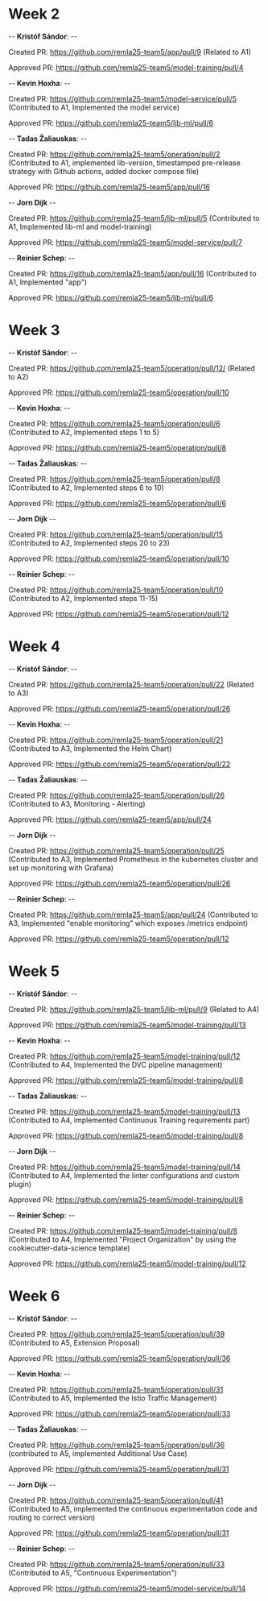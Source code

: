 # Week 2

-- **Kristóf Sándor**: --

Created PR: https://github.com/remla25-team5/app/pull/9 (Related to A1)

Approved PR: https://github.com/remla25-team5/model-training/pull/4

-- **Kevin Hoxha**: --

Created PR: https://github.com/remla25-team5/model-service/pull/5  (Contributed to A1, Implemented the model service)

Approved PR: https://github.com/remla25-team5/lib-ml/pull/6

-- **Tadas Žaliauskas**: --

Created PR: https://github.com/remla25-team5/operation/pull/2 (Contributed to A1, implemented lib-version, timestamped pre-release strategy with Github actions, added docker compose file)

Approved PR: https://github.com/remla25-team5/app/pull/16

-- **Jorn Dijk** --

Created PR: https://github.com/remla25-team5/lib-ml/pull/5 (Contributed to A1, Implemented lib-ml and model-training)

Approved PR: https://github.com/remla25-team5/model-service/pull/7

-- **Reinier Schep**: --

Created PR: https://github.com/remla25-team5/app/pull/16 (Contributed to A1, Implemented "app")

Approved PR: https://github.com/remla25-team5/lib-ml/pull/6

# Week 3

-- **Kristóf Sándor**: --

Created PR: https://github.com/remla25-team5/operation/pull/12/ (Related to A2)

Approved PR: https://github.com/remla25-team5/operation/pull/10

-- **Kevin Hoxha**: --

Created PR: https://github.com/remla25-team5/operation/pull/6 (Contributed to A2, Implemented steps 1 to 5)

Approved PR: https://github.com/remla25-team5/operation/pull/8

-- **Tadas Žaliauskas**: --

Created PR: https://github.com/remla25-team5/operation/pull/8 (Contributed to A2, Implemented steps 6 to 10)

Approved PR: https://github.com/remla25-team5/operation/pull/6

-- **Jorn Dijk** --

Created PR: https://github.com/remla25-team5/operation/pull/15 (Contributed to A2, Implemented steps 20 to 23)

Approved PR: https://github.com/remla25-team5/operation/pull/10 

-- **Reinier Schep**: --

Created PR: https://github.com/remla25-team5/operation/pull/10 (Contributed to A2, Implemented steps 11-15)

Approved PR: https://github.com/remla25-team5/operation/pull/12 

# Week 4

-- **Kristóf Sándor**: --

Created PR: https://github.com/remla25-team5/operation/pull/22 (Related to A3)

Approved PR: https://github.com/remla25-team5/operation/pull/26

-- **Kevin Hoxha**: --

Created PR: https://github.com/remla25-team5/operation/pull/21 (Contributed to A3, Implemented the Helm Chart)

Approved PR: https://github.com/remla25-team5/operation/pull/22

-- **Tadas Žaliauskas**: --

Created PR: https://github.com/remla25-team5/operation/pull/26 (Contributed to A3, Monitoring - Alerting)

Approved PR: https://github.com/remla25-team5/app/pull/24

-- **Jorn Dijk** --

Created PR: https://github.com/remla25-team5/operation/pull/25 (Contributed to A3, Implemented Prometheus in the kubernetes cluster and set up monitoring with Grafana)

Approved PR: https://github.com/remla25-team5/operation/pull/26

-- **Reinier Schep**: --

Created PR: https://github.com/remla25-team5/app/pull/24 (Contributed to A3, Implemented "enable monitoring" which exposes /metrics endpoint)

Approved PR: https://github.com/remla25-team5/operation/pull/12 

# Week 5

-- **Kristóf Sándor**: --

Created PR: https://github.com/remla25-team5/lib-ml/pull/9 (Related to A4)

Approved PR: https://github.com/remla25-team5/model-training/pull/13

-- **Kevin Hoxha**: --

Created PR: https://github.com/remla25-team5/model-training/pull/12 (Contributed to A4, Implemented the DVC pipeline management)

Approved PR: https://github.com/remla25-team5/model-training/pull/8

-- **Tadas Žaliauskas**: --

Created PR: https://github.com/remla25-team5/model-training/pull/13 (Contributed to A4, implemented Continuous Training requirements part)

Approved PR: https://github.com/remla25-team5/model-training/pull/8

-- **Jorn Dijk** --

Created PR: https://github.com/remla25-team5/model-training/pull/14 (Contributed to A4, Implemented the linter configurations and custom plugin)

Approved PR: https://github.com/remla25-team5/model-training/pull/8 

-- **Reinier Schep**: --

Created PR: https://github.com/remla25-team5/model-training/pull/8 (Contributed to A4, Implemented "Project Organization" by using the cookiecutter-data-science template)

Approved PR: https://github.com/remla25-team5/model-training/pull/12

# Week 6

-- **Kristóf Sándor**: --

Created PR: https://github.com/remla25-team5/operation/pull/39 (Contributed to A5, Extension Proposal)

Approved PR: https://github.com/remla25-team5/operation/pull/36

-- **Kevin Hoxha**: --

Created PR: https://github.com/remla25-team5/operation/pull/31 (Contributed to A5, Implemented the Istio Traffic Management)

Approved PR: https://github.com/remla25-team5/operation/pull/33

-- **Tadas Žaliauskas**: --

Created PR: https://github.com/remla25-team5/operation/pull/36 (contributed to A5, implemented Additional Use Case)

Approved PR: https://github.com/remla25-team5/operation/pull/31

-- **Jorn Dijk** --

Created PR: https://github.com/remla25-team5/operation/pull/41 (Contributed to A5, implemented the continuous experimentation code and routing to correct version)

Approved PR: https://github.com/remla25-team5/operation/pull/31

-- **Reinier Schep**: --

Created PR: https://github.com/remla25-team5/operation/pull/33 (Contributed to A5, "Continuous Experimentation")

Approved PR: https://github.com/remla25-team5/model-service/pull/14
